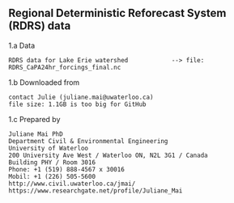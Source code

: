## Regional Deterministic Reforecast System (RDRS) data

1.a Data 

    RDRS data for Lake Erie watershed            --> file: RDRS_CaPA24hr_forcings_final.nc

1.b Downloaded from

    contact Julie (juliane.mai@uwaterloo.ca)
	file size: 1.1GB is too big for GitHub

1.c Prepared by

    Juliane Mai PhD
    Department Civil & Environmental Engineering
    University of Waterloo
    200 University Ave West / Waterloo ON, N2L 3G1 / Canada
    Building PHY / Room 3016
    Phone: +1 (519) 888-4567 x 30016
    Mobil: +1 (226) 505-5600
    http://www.civil.uwaterloo.ca/jmai/
    https://www.researchgate.net/profile/Juliane_Mai
